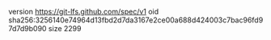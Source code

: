 version https://git-lfs.github.com/spec/v1
oid sha256:3256140e74964d13fbd2d7da3167e2ce00a688d424003c7bac96fd97d7d9b090
size 2299
